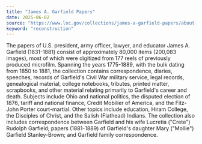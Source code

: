 ```yaml
---
title: "James A. Garfield Papers"
date: 2025-06-02
source: "https://www.loc.gov/collections/james-a-garfield-papers/about-this-collection/"
keyword: "reconstruction"
---
```


The papers of U.S. president, army officer, lawyer, and educator James A. Garfield (1831-1881) consist of approximately 80,000 items (200,083 images), most of which were digitized from 177 reels of previously produced microfilm. Spanning the years 1775-1889, with the bulk dating from 1850 to 1881, the collection contains correspondence, diaries, speeches, records of Garfield's Civil War military service, legal records, genealogical material, college notebooks, tributes, printed matter, scrapbooks, and other material relating primarily to Garfield's career and death. Subjects include Ohio and national politics, the disputed election of 1876, tariff and national finance, Credit Mobilier of America, and the Fitz-John Porter court-martial. Other topics include education, Hiram College, the Disciples of Christ, and the Salish (Flathead) Indians. The collection also includes correspondence between Garfield and his wife Lucretia ("Crete") Rudolph Garfield; papers (1881-1889) of Garfield's daughter Mary ("Mollie") Garfield Stanley-Brown; and Garfield family correspondence.

